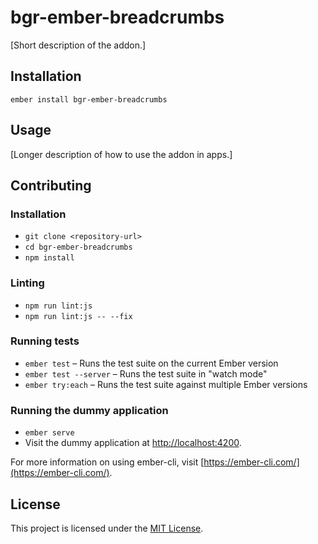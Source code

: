 bgr-ember-breadcrumbs
==============================================================================

[Short description of the addon.]

Installation
------------------------------------------------------------------------------

```
ember install bgr-ember-breadcrumbs
```


Usage
------------------------------------------------------------------------------

[Longer description of how to use the addon in apps.]


Contributing
------------------------------------------------------------------------------

### Installation

* `git clone <repository-url>`
* `cd bgr-ember-breadcrumbs`
* `npm install`

### Linting

* `npm run lint:js`
* `npm run lint:js -- --fix`

### Running tests

* `ember test` – Runs the test suite on the current Ember version
* `ember test --server` – Runs the test suite in "watch mode"
* `ember try:each` – Runs the test suite against multiple Ember versions

### Running the dummy application

* `ember serve`
* Visit the dummy application at [http://localhost:4200](http://localhost:4200).

For more information on using ember-cli, visit [https://ember-cli.com/](https://ember-cli.com/).

License
------------------------------------------------------------------------------

This project is licensed under the [MIT License](LICENSE.md).
